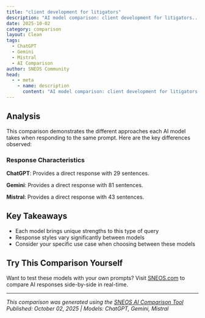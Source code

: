 ```yaml
---
title: "client development for litigators"
description: "AI model comparison: client development for litigators..."
date: 2025-10-02
category: comparison
layout: Clean
tags:
  - ChatGPT
  - Gemini
  - Mistral
  - AI Comparison
author: SNEOS Community
head:
  - - meta
    - name: description
      content: "AI model comparison: client development for litigators..."
---
```


<ChatComparison
  title="client development for litigators"
  prompt="client development for litigators"
  :responses='{
    "ChatGPT": "Client development for litigators involves strategies and practices to attract, retain, and grow a client base specifically for litigation services. Below are some effective approaches tailored for litigators:\n\n### 1. Develop a Strong Professional Reputation\n- **Demonstrate Expertise:** Publish articles, speak at industry conferences, or teach CLE (Continuing Legal Education) courses on litigation topics.\n- **Case Results:** Share favorable case outcomes (while maintaining confidentiality) to showcase your track record.\n\n### 2. Networking and Relationship Building\n- **Lawyer Referrals:** Build relationships with other attorneys who may refer clients needing litigation services.\n- **Industry Contacts:** Network with professionals in industries that frequently face litigation (e.g., real estate, healthcare, finance).\n- **Bar Associations and Legal Groups:** Join and actively participate in local and national bar associations or litigation committees.\n\n### 3. Target Marketing and Outreach\n- **Content Marketing:** Write blog posts, newsletters, or whitepapers addressing common litigation issues.\n- **Social Media Presence:** Use LinkedIn and Twitter to share insights on litigation trends or recent case law.\n- **Webinars and Workshops:** Host events to educate potential clients about litigation risks and strategies.\n\n### 4. Client Service and Communication\n- **Understand Client Business:** Know your clients\u2019 industries to provide tailored advice.\n- **Transparency:** Clearly communicate case strategies, timelines, and billing.\n- **Responsiveness:** Be quick and thorough in responding to client inquiries.\n\n### 5. Utilize Technology and Tools\n- **CRM Systems:** Use client relationship management tools to track interactions and follow-ups.\n- **Online Reviews:** Encourage satisfied clients to post reviews on legal directories.\n\n### 6. Leverage Strategic Partnerships\n- **Consultants and Experts:** Partner with forensic accountants, private investigators, or expert witnesses who can add value to litigation cases.\n- **Complementary Service Providers:** Collaborate with firms offering services like arbitration, mediation, or legal compliance.\n\n### 7. Pro Bono and Community Engagement\n- Taking on pro bono litigation cases can showcase your skills and lead to paying clients through referrals.\n- Engage in community organizations or causes to raise your profile.\n\n---\n\nIf you want, I can also help draft a client development plan or specific marketing materials for litigators. Let me know!",
    "Gemini": "Client development for litigators is a crucial, ongoing process that helps build a strong and sustainable practice. It\u0027s about more than just finding clients; it\u0027s about building relationships, demonstrating expertise, and establishing a positive reputation. Here\u0027s a breakdown of key strategies:\n\n**I. Building a Strong Foundation:**\n\n*   **Define Your Niche:**\n    *   **Specificity:** Focus on a particular area of litigation (e.g., commercial disputes, personal injury, intellectual property, employment law).  The more specific you are, the easier it is to become known as an expert.\n    *   **Market Research:**  Identify areas where there\u0027s demand and less competition, and where you can genuinely excel.\n    *   **Target Audience:**  Who are your ideal clients? (e.g., small businesses, large corporations, individuals with specific types of claims).\n*   **Develop a Strong Brand:**\n    *   **Professional Website:**  A modern, user-friendly website is essential. Highlight your expertise, experience, successful cases, testimonials, and contact information. Ensure it\u0027s optimized for search engines (SEO).\n    *   **Professional Headshots:**  Invest in high-quality headshots that convey confidence and competence.\n    *   **Consistent Messaging:**  Develop a clear and consistent message about your values, expertise, and what sets you apart.\n    *   **Online Presence:** Beyond your website, consider professional profiles on platforms like LinkedIn.\n*   **Excellent Client Service:**\n    *   **Communication:**  Respond promptly to inquiries, keep clients informed about their cases, and explain complex legal matters in a clear and understandable way.\n    *   **Transparency:**  Be upfront about fees, potential risks, and the likelihood of success.\n    *   **Empathy:**  Understand the emotional stress litigation can cause clients.\n    *   **Availability:**  Be accessible to your clients when they need you.\n    *   **Exceptional Results:**  Strive to achieve the best possible outcomes for your clients. Happy clients are your best referral source.\n\n**II. Networking and Building Relationships:**\n\n*   **Attend Industry Events:**\n    *   **Legal Conferences:**  Network with other lawyers, judges, and potential referral sources.\n    *   **Industry-Specific Events:**  Attend events related to your niche (e.g., a construction industry conference for a construction litigator).\n    *   **Community Events:**  Get involved in local community events to raise your profile.\n*   **Join Professional Organizations:**\n    *   **Bar Associations:**  Participate in committees, attend meetings, and network with other attorneys.\n    *   **Specialty Bar Associations:**  Join organizations focused on your specific area of litigation.\n*   **Referral Networks:**\n    *   **Cultivate Relationships with Other Attorneys:**  Build relationships with lawyers who handle different types of cases and can refer clients to you. Reciprocity is key.\n    *   **Referral Agreements:** Consider formalizing referral agreements to ensure a clear understanding of expectations.\n    *   **Stay in Touch:**  Regularly connect with your referral sources to maintain the relationship.\n*   **Build Relationships with Experts:**\n    *   **Expert Witnesses:**  Develop strong relationships with expert witnesses in your field.\n    *   **Consultants:**  Connect with consultants who can provide specialized knowledge and expertise.\n*   **Social Media:**\n    *   **LinkedIn:**  Establish a professional presence on LinkedIn. Share articles, insights, and engage in relevant discussions.\n    *   **Twitter:**  Share legal news, commentary, and interact with other professionals.\n    *   **Other Platforms:**  Consider other platforms like Facebook or Instagram if they align with your target audience and niche. *Be mindful of ethics rules regarding advertising and client confidentiality.*\n*   **Speak at Events:**\n    *   **Legal Conferences:**  Present on relevant legal topics to demonstrate your expertise and build your reputation.\n    *   **Industry Events:**  Offer to speak at events related to your niche.\n    *   **Webinars:**  Host online webinars to reach a wider audience.\n\n**III. Content Marketing and Thought Leadership:**\n\n*   **Blog:**\n    *   **Regularly Publish High-Quality Content:**  Write blog posts on relevant legal topics, case summaries, legal updates, and insights.\n    *   **SEO Optimization:**  Optimize your blog posts for search engines to attract organic traffic.\n    *   **Showcase Expertise:** Establish yourself as a thought leader in your field.\n*   **Articles:**\n    *   **Publish Articles in Legal Publications:**  Submit articles to law journals, bar association publications, and online legal websites.\n    *   **Guest Blogging:**  Write guest posts for other legal blogs to reach a new audience.\n*   **White Papers:**\n    *   **In-Depth Analysis:**  Create white papers on complex legal topics to demonstrate your expertise and provide valuable information to potential clients.\n*   **Podcasts:**\n    *   **Host or Participate in Legal Podcasts:**  Discuss legal topics, interview experts, and share your insights with a broader audience.\n*   **Newsletters:**\n    *   **Email Marketing:**  Send out regular email newsletters to your contacts with legal updates, news, and information about your firm.\n\n**IV. Demonstrating Expertise and Credibility:**\n\n*   **Case Results:**  (With client consent and ethical compliance) Highlight successful case results on your website and in marketing materials.\n*   **Testimonials:**  (With client consent)  Gather testimonials from satisfied clients to build trust and credibility.\n*   **Awards and Recognition:**  Promote any awards or recognitions you have received.\n*   **Professional Affiliations:**  Highlight your membership in relevant professional organizations.\n*   **Publications and Presentations:**  List your publications and presentations on your website and in your bio.\n*   **Pro Bono Work:**  Participating in pro bono work can demonstrate your commitment to justice and enhance your reputation.\n\n**V.  Asking for Referrals:**\n\n*   **Don\u0027t Be Afraid to Ask:**  Let your clients, colleagues, and contacts know that you are always looking for new clients and referrals.\n*   **Make It Easy:**  Provide referral cards or links to your website.\n*   **Thank Referrals:**  Always thank those who refer clients to you.  Consider sending a small gift or handwritten note.\n\n**VI. Tracking and Measurement:**\n\n*   **Track Your Efforts:**  Monitor the effectiveness of your client development strategies.\n*   **Analyze Data:**  Track website traffic, leads generated, and referral sources.\n*   **Adjust Your Strategy:**  Make adjustments to your client development plan based on the data you collect.\n\n**Important Considerations:**\n\n*   **Ethical Rules:**  Always comply with the ethical rules of your jurisdiction regarding advertising, solicitation, and client confidentiality.\n*   **Budget:**  Develop a client development budget and allocate resources effectively.\n*   **Time Commitment:**  Client development requires a significant time commitment.  Prioritize activities that are most likely to generate results.\n*   **Patience:**  Building a successful litigation practice takes time and effort.  Be patient and persistent in your client development efforts.\n*   **Adaptability:**  The legal landscape is constantly evolving.  Be prepared to adapt your client development strategies to meet the changing needs of the market.\n\nBy implementing these strategies, litigators can build a strong client base, enhance their reputation, and achieve long-term success.  Remember to focus on providing excellent client service, building relationships, and demonstrating your expertise.\n",
    "Mistral": "Developing a client base for litigators involves a combination of strategic planning, effective marketing, and strong relationship-building. Here are some key steps to help litigators attract and retain clients:\n\n### 1. **Identify Your Target Market**\n   - **Specialization:** Determine your area of specialization (e.g., personal injury, corporate litigation, family law).\n   - **Client Profile:** Understand the demographics, needs, and preferences of your ideal clients.\n\n### 2. **Build a Strong Online Presence**\n   - **Website:** Create a professional, user-friendly website that showcases your expertise, case studies, and client testimonials.\n   - **SEO:** Optimize your website for search engines to improve visibility.\n   - **Social Media:** Use platforms like LinkedIn, Twitter, and Facebook to share legal insights, updates, and success stories.\n   - **Blogging:** Regularly publish blog posts on relevant legal topics to establish thought leadership.\n\n### 3. **Networking and Referrals**\n   - **Professional Associations:** Join legal associations and attend industry conferences and events.\n   - **Referral Networks:** Build relationships with other professionals who can refer clients to you, such as accountants, financial advisors, and other lawyers.\n   - **Client Referrals:** Encourage satisfied clients to refer their friends and family.\n\n### 4. **Content Marketing**\n   - **Whitepapers and E-books:** Publish in-depth content on legal topics relevant to your target market.\n   - **Webinars and Seminars:** Host educational events to demonstrate your expertise and engage with potential clients.\n   - **Newsletters:** Send regular newsletters with updates on legal developments and firm news.\n\n### 5. **Public Relations and Media**\n   - **Press Releases:** Issue press releases for significant cases or firm achievements.\n   - **Media Appearances:** Seek opportunities to appear on TV, radio, or podcasts to discuss legal issues.\n   - **Articles and Interviews:** Write articles for legal publications and seek interviews with journalists.\n\n### 6. **Client Relationship Management**\n   - **CRM Software:** Use customer relationship management (CRM) software to track client interactions and manage leads.\n   - **Follow-Up:** Regularly follow up with potential clients and maintain communication with existing clients.\n   - **Client Feedback:** Collect and act on client feedback to improve services and build loyalty.\n\n### 7. **Community Involvement**\n   - **Pro Bono Work:** Offer pro bono services to build goodwill and gain experience.\n   - **Community Events:** Participate in local community events and sponsorships to increase visibility.\n   - **Charitable Contributions:** Support charitable causes that align with your firm\u2019s values.\n\n### 8. **Advertising and Marketing Campaigns**\n   - **Paid Advertising:** Use Google Ads, social media ads, and other paid advertising channels to reach a broader audience.\n   - **Email Marketing:** Develop targeted email campaigns to reach potential clients.\n   - **Direct Mail:** Consider direct mail campaigns for local marketing.\n\n### 9. **Legal Directories and Reviews**\n   - **Legal Directories:** Ensure your firm is listed in reputable legal directories like Avvo, Martindale-Hubbell, and FindLaw.\n   - **Client Reviews:** Encourage clients to leave reviews on platforms like Google, Yelp, and legal directories.\n\n### 10. **Continuous Improvement**\n   - **Training and Development:** Stay updated with the latest legal developments and continuously improve your skills.\n   - **Client Surveys:** Conduct regular client surveys to understand their needs and satisfaction levels.\n   - **Feedback Loop:** Implement a feedback loop to address client concerns and improve services.\n\nBy implementing these strategies, litigators can effectively develop a strong client base and build a reputable practice."
  }'
  published-date="00:26"
/>

## Analysis

This comparison demonstrates the different approaches each AI model takes when responding to the same prompt. Here are the key differences observed:

### Response Characteristics

**ChatGPT**: Provides a direct response with 29 sentences. 

**Gemini**: Provides a direct response with 81 sentences. 

**Mistral**: Provides a direct response with 43 sentences. 

## Key Takeaways

- Each model brings unique strengths to this type of query
- Response styles vary significantly between models
- Consider your specific use case when choosing between these models

## Try This Comparison Yourself

Want to test these models with your own prompts? Visit [SNEOS.com](https://sneos.com) to compare AI responses side-by-side in real-time.

---

*This comparison was generated using the [SNEOS AI Comparison Tool](https://sneos.com)*
*Published: October 02, 2025 | Models: ChatGPT, Gemini, Mistral*
